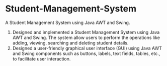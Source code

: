 # Student-Management-System
A Student Management System using Java AWT and Swing.
1. Designed and implemented a Student Management System using Java AWT and Swing. The system allow users to perform the operations like adding, viewing, searching and deleting student details.
2. Designed a user-friendly graphical user interface (GUI) using Java AWT and Swing components such as buttons, labels, text fields, tables, etc., to facilitate user interaction.

